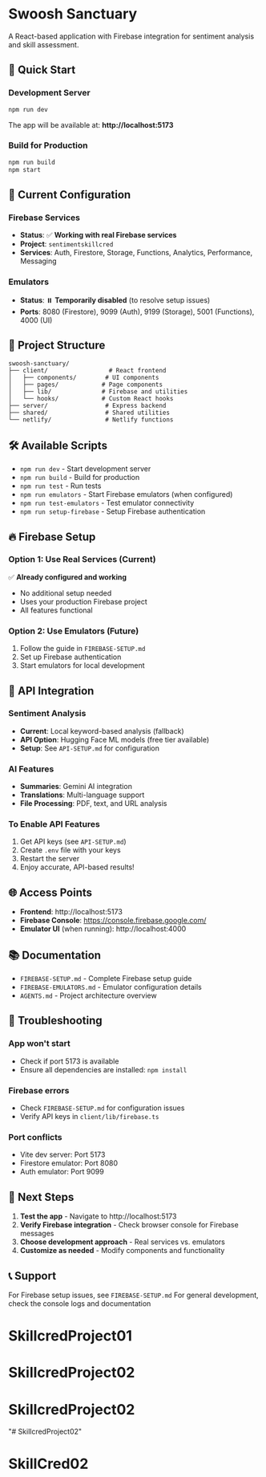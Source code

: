# Swoosh Sanctuary

A React-based application with Firebase integration for sentiment analysis and skill assessment.

## 🚀 Quick Start

### Development Server
```bash
npm run dev
```
The app will be available at: **http://localhost:5173**

### Build for Production
```bash
npm run build
npm start
```

## 🔧 Current Configuration

### Firebase Services
- **Status**: ✅ **Working with real Firebase services**
- **Project**: `sentimentskillcred`
- **Services**: Auth, Firestore, Storage, Functions, Analytics, Performance, Messaging

### Emulators
- **Status**: ⏸️ **Temporarily disabled** (to resolve setup issues)
- **Ports**: 8080 (Firestore), 9099 (Auth), 9199 (Storage), 5001 (Functions), 4000 (UI)

## 📁 Project Structure

```
swoosh-sanctuary/
├── client/                 # React frontend
│   ├── components/        # UI components
│   ├── pages/            # Page components
│   ├── lib/              # Firebase and utilities
│   └── hooks/            # Custom React hooks
├── server/                # Express backend
├── shared/                # Shared utilities
└── netlify/               # Netlify functions
```

## 🛠️ Available Scripts

- `npm run dev` - Start development server
- `npm run build` - Build for production
- `npm run test` - Run tests
- `npm run emulators` - Start Firebase emulators (when configured)
- `npm run test-emulators` - Test emulator connectivity
- `npm run setup-firebase` - Setup Firebase authentication

## 🔥 Firebase Setup

### Option 1: Use Real Services (Current)
✅ **Already configured and working**
- No additional setup needed
- Uses your production Firebase project
- All features functional

### Option 2: Use Emulators (Future)
1. Follow the guide in `FIREBASE-SETUP.md`
2. Set up Firebase authentication
3. Start emulators for local development

## 🤖 **API Integration**

### **Sentiment Analysis**
- **Current**: Local keyword-based analysis (fallback)
- **API Option**: Hugging Face ML models (free tier available)
- **Setup**: See `API-SETUP.md` for configuration

### **AI Features**
- **Summaries**: Gemini AI integration
- **Translations**: Multi-language support
- **File Processing**: PDF, text, and URL analysis

### **To Enable API Features**
1. Get API keys (see `API-SETUP.md`)
2. Create `.env` file with your keys
3. Restart the server
4. Enjoy accurate, API-based results!

## 🌐 Access Points

- **Frontend**: http://localhost:5173
- **Firebase Console**: https://console.firebase.google.com/
- **Emulator UI** (when running): http://localhost:4000

## 📚 Documentation

- `FIREBASE-SETUP.md` - Complete Firebase setup guide
- `FIREBASE-EMULATORS.md` - Emulator configuration details
- `AGENTS.md` - Project architecture overview

## 🚨 Troubleshooting

### App won't start
- Check if port 5173 is available
- Ensure all dependencies are installed: `npm install`

### Firebase errors
- Check `FIREBASE-SETUP.md` for configuration issues
- Verify API keys in `client/lib/firebase.ts`

### Port conflicts
- Vite dev server: Port 5173
- Firestore emulator: Port 8080
- Auth emulator: Port 9099

## 🎯 Next Steps

1. **Test the app** - Navigate to http://localhost:5173
2. **Verify Firebase integration** - Check browser console for Firebase messages
3. **Choose development approach** - Real services vs. emulators
4. **Customize as needed** - Modify components and functionality

## 📞 Support

For Firebase setup issues, see `FIREBASE-SETUP.md`
For general development, check the console logs and documentation
# SkillcredProject01
# SkillcredProject02
# SkillcredProject02
"# SkillcredProject02" 
# SkillCred02
